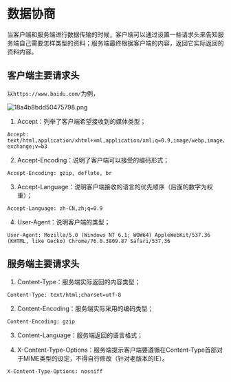 # 数据协商

当客户端和服务端进行数据传输的时候，客户端可以通过设置一些请求头来告知服务端自己需要怎样类型的资料；服务端最终根据客户端的内容，返回它实际返回的资料内容。

## 客户端主要请求头

以`https://www.baidu.com/`为例，

![18a4b8bdd50475798.png](https://www.imageoss.com/images/2020/01/03/18a4b8bdd50475798.png)

1. Accept：列举了客户端希望接收到的媒体类型；
```
Accept: text/html,application/xhtml+xml,application/xml;q=0.9,image/webp,image/apng,*/*;q=0.8,application/signed-exchange;v=b3
```


2. Accept-Encoding：说明了客户端可以接受的编码形式；

```
Accept-Encoding: gzip, deflate, br
```

3. Accept-Language：说明客户端接收的语言的优先顺序（后面的数字为权重）；

```
Accept-Language: zh-CN,zh;q=0.9
```
4. User-Agent：说明客户端的类型；
```
User-Agent: Mozilla/5.0 (Windows NT 6.1; WOW64) AppleWebKit/537.36 (KHTML, like Gecko) Chrome/76.0.3809.87 Safari/537.36
```

## 服务端主要请求头

1. Content-Type：服务端实际返回的内容类型；
```
Content-Type: text/html;charset=utf-8
```

2. Content-Encoding：服务端实际采用的编码类型；
```
Content-Encoding: gzip
```

3. Content-Language：服务端返回的语言格式；

4. X-Content-Type-Options：服务端提示客户端要遵循在Content-Type首部对于MIME类型的设定，不得自行修改（针对老版本的IE）。
```
X-Content-Type-Options: nosniff
```

